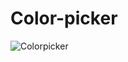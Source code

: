 # Color-picker  
![Colorpicker](https://github.com/user-attachments/assets/a81eeb3d-fd9b-42b9-98fa-beb6c0088c2b)
